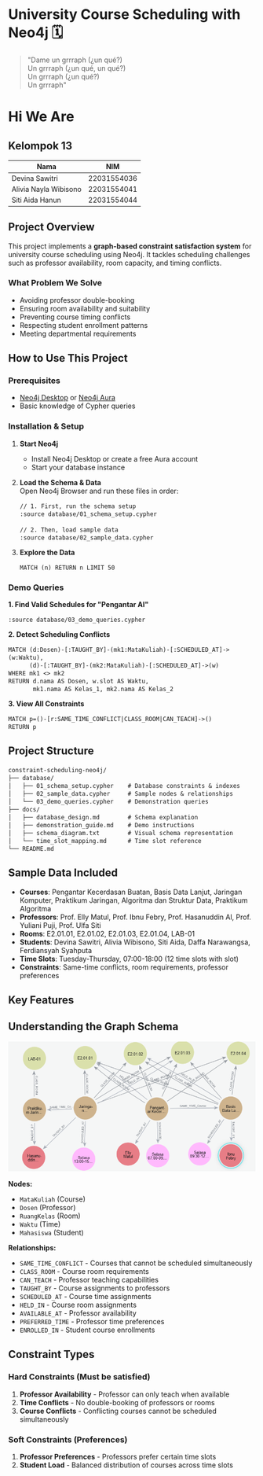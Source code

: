 # University Course Scheduling with Neo4j 🗓️
> "Dame un grrraph (¿un qué?)  
> Un grrraph (¿un qué, un qué?)  
> Un grrraph (¿un qué?)  
> Un grrraph"

# Hi We Are
##  Kelompok 13

| Nama | NIM |
|------|-----|
| Devina Sawitri | 22031554036 |
| Alivia Nayla Wibisono | 22031554041 |
| Siti Aida Hanun | 22031554044 |

##  Project Overview

This project implements a **graph-based constraint satisfaction system** for university course scheduling using Neo4j. It tackles scheduling challenges such as professor availability, room capacity, and timing conflicts.

###  What Problem We Solve
-  Avoiding professor double-booking  
-  Ensuring room availability and suitability  
-  Preventing course timing conflicts  
-  Respecting student enrollment patterns  
-  Meeting departmental requirements  

##  How to Use This Project

### Prerequisites
- [Neo4j Desktop](https://neo4j.com/download/) or [Neo4j Aura](https://neo4j.com/cloud/aura/)  
- Basic knowledge of Cypher queries  

###  Installation & Setup

1. **Start Neo4j**  
   - Install Neo4j Desktop or create a free Aura account  
   - Start your database instance  

2. **Load the Schema & Data**  
   Open Neo4j Browser and run these files in order:

   ```cypher
   // 1. First, run the schema setup
   :source database/01_schema_setup.cypher

   // 2. Then, load sample data
   :source database/02_sample_data.cypher
   ```

3. **Explore the Data**
   ```cypher
   MATCH (n) RETURN n LIMIT 50
   ```

###  Demo Queries

**1. Find Valid Schedules for "Pengantar AI"**
```cypher
:source database/03_demo_queries.cypher
```

**2. Detect Scheduling Conflicts**
```cypher
MATCH (d:Dosen)-[:TAUGHT_BY]-(mk1:MataKuliah)-[:SCHEDULED_AT]->(w:Waktu),
      (d)-[:TAUGHT_BY]-(mk2:MataKuliah)-[:SCHEDULED_AT]->(w)
WHERE mk1 <> mk2
RETURN d.nama AS Dosen, w.slot AS Waktu, 
       mk1.nama AS Kelas_1, mk2.nama AS Kelas_2
```

**3. View All Constraints**
```cypher
MATCH p=()-[r:SAME_TIME_CONFLICT|CLASS_ROOM|CAN_TEACH]->() 
RETURN p
```

##  Project Structure

```
constraint-scheduling-neo4j/
├── database/
│   ├── 01_schema_setup.cypher    # Database constraints & indexes
│   ├── 02_sample_data.cypher     # Sample nodes & relationships
│   └── 03_demo_queries.cypher    # Demonstration queries
├── docs/
│   ├── database_design.md        # Schema explanation
│   ├── demonstration_guide.md    # Demo instructions
│   ├── schema_diagram.txt        # Visual schema representation
│   └── time_slot_mapping.md      # Time slot reference
└── README.md
```

##  Sample Data Included

- **Courses**: Pengantar Kecerdasan Buatan, Basis Data Lanjut, Jaringan Komputer, Praktikum Jaringan, Algoritma dan Struktur Data, Praktikum Algoritma
- **Professors**: Prof. Elly Matul, Prof. Ibnu Febry, Prof. Hasanuddin Al, Prof. Yuliani Puji, Prof. Ulfa Siti
- **Rooms**: E2.01.01, E2.01.02, E2.01.03, E2.01.04, LAB-01
- **Students**: Devina Sawitri, Alivia Wibisono, Siti Aida, Daffa Narawangsa, Ferdiansyah Syahputa
- **Time Slots**: Tuesday-Thursday, 07:00-18:00 (12 time slots with slot)
- **Constraints**: Same-time conflicts, room requirements, professor preferences  

##  Key Features


##  Understanding the Graph Schema

![Graph Schema](images/schema_diagram.png)

**Nodes:**
- `MataKuliah` (Course)  
- `Dosen` (Professor)  
- `RuangKelas` (Room)  
- `Waktu` (Time)
- `Mahasiswa` (Student) 

**Relationships:**
- `SAME_TIME_CONFLICT` - Courses that cannot be scheduled simultaneously
- `CLASS_ROOM` - Course room requirements  
- `CAN_TEACH` - Professor teaching capabilities
- `TAUGHT_BY` - Course assignments to professors
- `SCHEDULED_AT` - Course time assignments
- `HELD_IN` - Course room assignments
- `AVAILABLE_AT` - Professor availability
- `PREFERRED_TIME` - Professor time preferences
- `ENROLLED_IN` - Student course enrollments

##  Constraint Types

### Hard Constraints (Must be satisfied)
1. **Professor Availability** - Professor can only teach when available
2. **Time Conflicts** - No double-booking of professors or rooms
3. **Course Conflicts** - Conflicting courses cannot be scheduled simultaneously

### Soft Constraints (Preferences)
1. **Professor Preferences** - Professors prefer certain time slots
2. **Student Load** - Balanced distribution of courses across time slots
